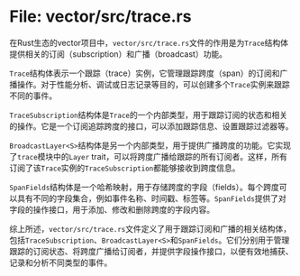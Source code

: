 # File: vector/src/trace.rs

在Rust生态的vector项目中，`vector/src/trace.rs`文件的作用是为`Trace`结构体提供相关的订阅（subscription）和广播（broadcast）功能。

`Trace`结构体表示一个跟踪（trace）实例，它管理跟踪跨度（span）的订阅和广播操作。对于性能分析、调试或日志记录等目的，可以创建多个`Trace`实例来跟踪不同的事件。

`TraceSubscription`结构体是`Trace`的一个内部类型，用于跟踪订阅的状态和相关的操作。它是一个订阅追踪跨度的接口，可以添加跟踪信息、设置跟踪过滤器等。

`BroadcastLayer<S>`结构体是另一个内部类型，用于提供广播跨度的功能。它实现了`trace`模块中的`Layer` trait，可以将跨度广播给跟踪的所有订阅者。这样，所有订阅了该`Trace`实例的`TraceSubscription`都能够接收到跨度信息。

`SpanFields`结构体是一个哈希映射，用于存储跨度的字段（fields）。每个跨度可以具有不同的字段集合，例如事件名称、时间戳、标签等。`SpanFields`提供了对字段的操作接口，用于添加、修改和删除跨度的字段内容。

综上所述，`vector/src/trace.rs`文件定义了用于跟踪订阅和广播的相关结构体，包括`TraceSubscription`、`BroadcastLayer<S>`和`SpanFields`。它们分别用于管理跟踪的订阅状态、将跨度广播给订阅者，并提供字段操作接口，以便有效地捕获、记录和分析不同类型的事件。

